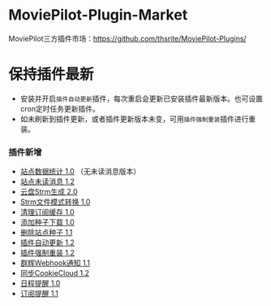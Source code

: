 # MoviePilot-Plugin-Market

MoviePilot三方插件市场：https://github.com/thsrite/MoviePilot-Plugins/

# 保持插件最新

- 安装并开启`插件自动更新`插件，每次重启会更新已安装插件最新版本。也可设置cron定时任务更新插件。
- 如未刷新到插件更新，或者插件更新版本未变，可用`插件强制重装`插件进行重装。

### 插件新增

- [站点数据统计 1.0](docs%2FSiteStatisticNoMsg.md) （无未读消息版本）
- [站点未读消息 1.2](docs%2FSiteUnreadMsg.md)
- [云盘Strm生成 2.0](docs%2FCloudStrm.md)
- [Strm文件模式转换 1.0](docs%2FStrmConvert.md)
- [清理订阅缓存 1.0](docs%2FSubscribeClear.md)
- [添加种子下载 1.0](docs%2FDownloadTorrent.md)
- [删除站点种子 1.1](docs%2FRemoveTorrent.md)
- [插件自动更新 1.2](docs%2FPluginAutoUpdate.md)
- [插件强制重装 1.2](docs%2FPluginReInstall.md)
- [群辉Webhook通知 1.1](docs%2FSynologyNotify.md)
- [同步CookieCloud 1.2](docs%2FSyncCookieCloud.md)
- [日程提醒 1.0](docs%2FScheduleReminder.md)
- [订阅提醒 1.1](docs%2FSubscribeReminder.md)

